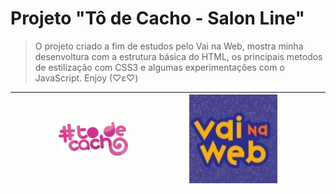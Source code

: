 # Projeto "Tô de Cacho - Salon Line"

>O projeto criado a fim de estudos pelo Vai na Web, mostra minha desenvoltura com a estrutura básica do HTML, os principais metodos de estilização com CSS3 e algumas experimentações com o JavaScript. Enjoy (♡ε♡) 




|||||| ![logo Tô de Cacho](./imagens/mobile/logo_tdc_mob.png)||||||| ![logo vai na web](./imagens/mobile/logo_vnw.jpg)||||||
|:---:|:---:|:---:|:---:|:---:|:---:|:---:|:---:|:---:|:---:|:---:|:---:|:---:|:---:|:---:|:---:|:---:|:---:|

